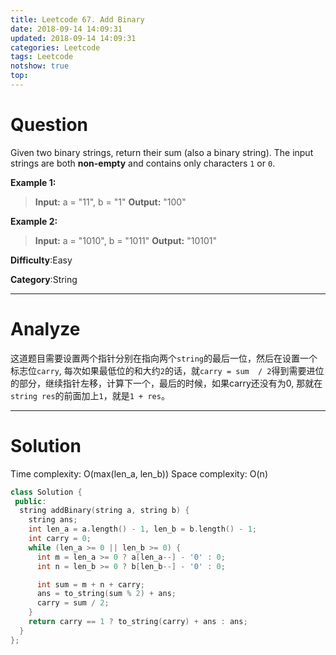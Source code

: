 ```yaml
---
title: Leetcode 67. Add Binary
date: 2018-09-14 14:09:31
updated: 2018-09-14 14:09:31
categories: Leetcode
tags: Leetcode
notshow: true
top:
---
```


# Question

Given two binary strings, return their sum (also a binary string).
The input strings are both  **non-empty**  and contains only characters  `1`  or `0`.

**Example 1:**
> **Input:** a = "11", b = "1"
> **Output:** "100"

**Example 2:**
> **Input:** a = "1010", b = "1011"
> **Output:** "10101"

**Difficulty**:Easy

**Category**:String
<!--more-->
******

# Analyze

这道题目需要设置两个指针分别在指向两个`string`的最后一位，然后在设置一个标志位`carry`, 每次如果最低位的和大约`2`的话，就`carry = sum  / 2`得到需要进位的部分，继续指针左移，计算下一个，最后的时候，如果carry还没有为0, 那就在`string res`的前面加上`1`，就是`1 + res`。

******

# Solution

Time complexity: O(max(len_a, len_b))
Space complexity: O(n)

```cpp
class Solution {
 public:
  string addBinary(string a, string b) {
    string ans;
    int len_a = a.length() - 1, len_b = b.length() - 1;
    int carry = 0;
    while (len_a >= 0 || len_b >= 0) {
      int m = len_a >= 0 ? a[len_a--] - '0' : 0;
      int n = len_b >= 0 ? b[len_b--] - '0' : 0;

      int sum = m + n + carry;
      ans = to_string(sum % 2) + ans;
      carry = sum / 2;
    }
    return carry == 1 ? to_string(carry) + ans : ans;
  }
};
```